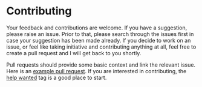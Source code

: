 # Contributing
Your feedback and contributions are welcome. If you have a suggestion, please raise an issue. Prior to that, please search through the issues first in case your suggestion has been made already. If you decide to work on an issue, or feel like taking initiative and contributing anything at all, feel free to create a pull request and I will get back to you shortly.

Pull requests should provide some basic context and link the relevant issue. Here is an [example pull request](https://github.com/a-synchronous/rubico/pull/12). If you are interested in contributing, the [help wanted](https://github.com/a-synchronous/rubico/issues?q=is%3Aissue+is%3Aopen+label%3A%22help+wanted%22) tag is a good place to start.

